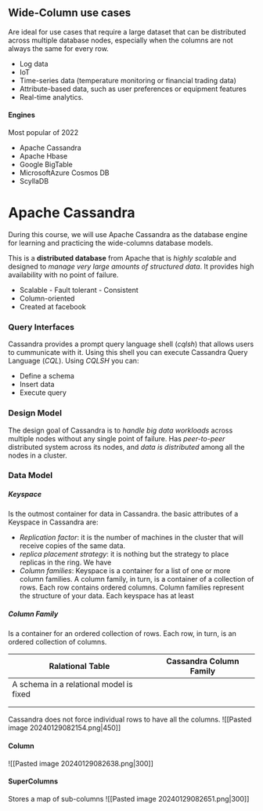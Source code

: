 ## Wide-Column use cases
Are ideal for use cases that require a large dataset that can be distributed across multiple database nodes, especially when the columns are not always the same for every row.
- Log data
- IoT
- Time-series data (temperature monitoring or financial trading data)
- Attribute-based data, such as user preferences or equipment features
- Real-time analytics.

#### Engines
Most popular of 2022
- Apache Cassandra
- Apache Hbase
- Google BigTable
- MicrosoftAzure Cosmos DB
- ScyllaDB

# Apache Cassandra
During this course, we will use Apache Cassandra as the database engine for learning and practicing the wide-columns database models.

This is a **distributed database** from Apache that is *highly scalable* and designed to *manage very large amounts of structured data*. It provides high availability with no point of failure.
- Scalable - Fault tolerant - Consistent
- Column-oriented
- Created at facebook

### Query Interfaces
Cassandra provides a prompt query language shell (*cqlsh*) that allows users to cummunicate with it. Using this shell you can execute Cassandra Query Language (*CQL*).
Using *CQLSH* you can:
- Define a schema
- Insert data
- Execute query
### Design Model
The design goal of Cassandra is to *handle big data workloads* across multiple nodes without any single point of failure. Has *peer-to-peer* distributed system across its nodes, and *data is distributed* among all the nodes in a cluster.
### Data Model
##### Keyspace
Is the outmost container for data in Cassandra. the basic attributes of a Keyspace in Cassandra are:
- *Replication factor*: it is the number of machines in the cluster that will receive copies of the same data.
- *replica placement strategy*: it is nothing but the strategy to place replicas in the ring. We have
- *Column families*: Keyspace is a container for a list of one or more column families. A column family, in turn, is a container of a collection of rows. Each row contains ordered columns. Column families represent the structure of your data. Each keyspace has at least
##### Column Family
Is a container for an ordered collection of rows. Each row, in turn, is an ordered collection of columns.

| Ralational Table | Cassandra Column Family |
| ---- | ---- |
| A schema in a relational model is fixed |  |
|  |  |
|  |  |
Cassandra does not force individual rows to have all the columns.
![[Pasted image 20240129082154.png|450]]

#### Column
![[Pasted image 20240129082638.png|300]]
#### SuperColumns
Stores a map of sub-columns
![[Pasted image 20240129082651.png|300]]
